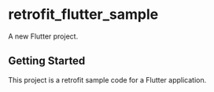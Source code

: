 # retrofit_flutter_sample

A new Flutter project.

## Getting Started

This project is a retrofit sample code for a Flutter application.


